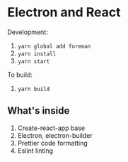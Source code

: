 # Electron and React

Development:

1. `yarn global add foreman`
2. `yarn install`
3. `yarn start`


To build:

1. `yarn build`

## What's inside

1. Create-react-app base
2. Electron, electron-builder
3. Prettier code formatting
4. Eslint linting
